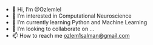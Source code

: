 - 👋 Hi, I’m @Ozlemlel
- 👀 I’m interested in Computational Neuroscience
- 🌱 I’m currently learning Python and Machine Learning
- 💞️ I’m looking to collaborate on ...
- 📫 How to reach me ozlem1salman@gmail.com

<!---
Ozlemlel/Ozlemlel is a ✨ special ✨ repository because its `README.md` (this file) appears on your GitHub profile.
You can click the Preview link to take a look at your changes.
--->
